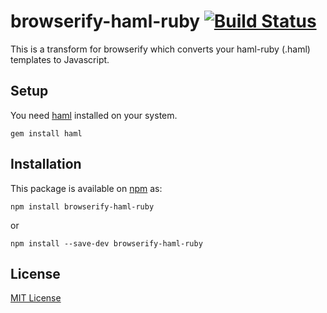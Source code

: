 # browserify-haml-ruby [![Build Status](https://travis-ci.org/patlux/browserify-haml-ruby.svg)](https://travis-ci.org/patlux/browserify-haml-ruby)

This is a transform for browserify which converts your haml-ruby (.haml) templates to Javascript.

## Setup

You need [haml](http://haml.info/) installed on your system.

    gem install haml


## Installation

This package is available on [npm](https://www.npmjs.com/) as:

    npm install browserify-haml-ruby

or

    npm install --save-dev browserify-haml-ruby

## License

[MIT License](http://en.wikipedia.org/wiki/MIT_License)

